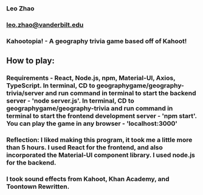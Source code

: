 ### Leo Zhao
### leo.zhao@vanderbilt.edu
### Kahootopia! - A geography trivia game based off of Kahoot!

## How to play: 
### Requirements - React, Node.js, npm, Material-UI, Axios, TypeScript. In terminal, CD to geographygame/geography-trivia/server and run command in terminal to start the backend server - 'node server.js'. In terminal, CD to geographygame/geography-trivia and run command in terminal to start the frontend development server - 'npm start'. You can play the game in any browser - 'localhost:3000'

### Reflection: I liked making this program, it took me a little more than 5 hours. I used React for the frontend, and also incorporated the Material-UI component library. I used node.js for the backend.
### I took sound effects from Kahoot, Khan Academy, and Toontown Rewritten.
